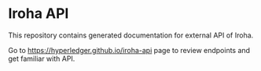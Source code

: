 # Iroha API

This repository contains generated documentation for external API of Iroha.

Go to https://hyperledger.github.io/iroha-api page to review endpoints and get familiar with API.
